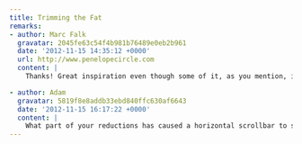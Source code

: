 ```yaml
---
title: Trimming the Fat
remarks:
- author: Marc Falk
  gravatar: 2045fe63c54f4b981b76489e0eb2b961
  date: '2012-11-15 14:35:12 +0000'
  url: http://www.penelopecircle.com
  content: |
    Thanks! Great inspiration even though some of it, as you mention, is a bit overkill. I've never heard of base64 backgrounds. Will definitely look into that.

- author: Adam
  gravatar: 5819f8e8addb33ebd840ffc630af6643
  date: '2012-11-15 16:17:22 +0000'
  content: |
    What part of your reductions has caused a horizontal scrollbar to show up at a 1280 resolution on Chrome?
---
```

